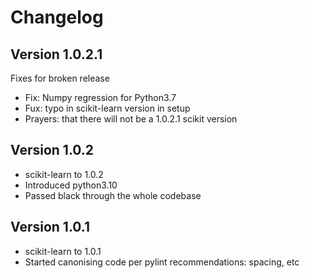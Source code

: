 # Changelog

## Version 1.0.2.1

Fixes for broken release

* Fix: Numpy regression for Python3.7
* Fux: typo in scikit-learn version in setup
* Prayers: that there will not be a 1.0.2.1 scikit version

## Version 1.0.2

* scikit-learn to 1.0.2
* Introduced python3.10
* Passed black through the whole codebase

## Version 1.0.1

* scikit-learn to 1.0.1
* Started canonising code per pylint recommendations: spacing, etc
